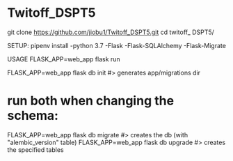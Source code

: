 # Twitoff_DSPT5

git clone https://github.com/jiobu1/Twitoff_DSPT5.git
cd twitoff_ DSPT5/

SETUP:
pipenv install
-python 3.7
-Flask 
-Flask-SQLAlchemy 
-Flask-Migrate

USAGE
FLASK_APP=web_app flask run


FLASK_APP=web_app flask db init #> generates app/migrations dir
# run both when changing the schema:
FLASK_APP=web_app flask db migrate #> creates the db (with "alembic_version" table)
FLASK_APP=web_app flask db upgrade #> creates the specified tables